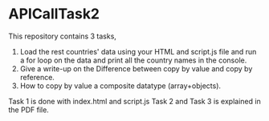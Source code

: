 # APICallTask2
This repository contains 3 tasks,
1. Load the rest countries' data using your HTML and script.js file and run a for loop on the data and print all the country names in the console. 
2. Give a write-up on the Difference between copy by value and copy by reference.
3. How to copy by value a composite datatype (array+objects).

Task 1 is done with index.html and script.js 
Task 2 and Task 3 is explained in the PDF file.
